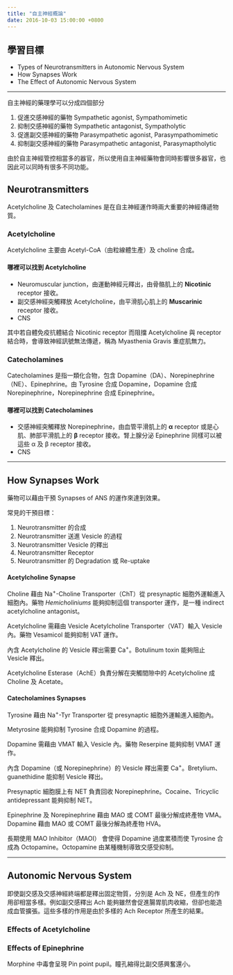 ```yaml
---
title: "自主神經概論"
date: 2016-10-03 15:00:00 +0800
---
```

## 學習目標

 * Types of Neurotransmitters in Autonomic Nervous System
 * How Synapses Work
 * The Effect of Autonomic Nervous System

------

自主神經的藥理學可以分成四個部分

1. 促進交感神經的藥物 Sympathetic agonist, Sympathomimetic
2. 抑制交感神經的藥物 Sympathetic antagonist, Sympatholytic
3. 促進副交感神經的藥物 Parasympathetic agonist, Parasympathomimetic
4. 抑制副交感神經的藥物 Parasympathetic antagonist, Parasymaptholytic

由於自主神經管控相當多的器官，所以使用自主神經藥物會同時影響很多器官，也因此可以同時有很多不同功能。

## Neurotransmitters

Acetylcholine 及 Catecholamines 是在自主神經運作時兩大重要的神經傳遞物質。

### Acetylcholine

Acetylcholine 主要由 Acetyl-CoA（由粒線體生產）及 choline 合成。

#### 哪裡可以找到 Acetylcholine

 * Neuromuscular junction，由運動神經元釋出，由骨骼肌上的 **Nicotinic** receptor 接收。
 * 副交感神經突觸釋放 Acetylcholine，由平滑肌心肌上的 **Muscarinic** receptor 接收。
 * CNS

其中若自體免疫抗體結合 Nicotinic receptor 而阻擋 Acetylcholine 與 receptor 結合時，會導致神經訊號無法傳遞，稱為 Myasthenia Gravis 重症肌無力。

### Catecholamines

 Catecholamines 是指一類化合物，包含 Dopamine（DA）、Norepinephrine（NE）、Epinephrine。由 Tyrosine 合成 Dopamine，Dopamine 合成 Norepinephrine，Norepinephrine 合成 Epinephrine。

#### 哪裡可以找到 Catecholamines

 * 交感神經突觸釋放 Norepinephrine，由血管平滑肌上的 **&alpha;** receptor 或是心肌、肺部平滑肌上的 **&beta;** receptor 接收。腎上腺分泌 Epinephrine 同樣可以被這些 &alpha; 及 &beta; receptor 接收。
 * CNS

------

## How Synapses Work

藥物可以藉由干預 Synapses of ANS 的運作來達到效果。

常見的干預目標：

1. Neurotransmitter 的合成
2. Neurotransmitter 送進 Vesicle 的過程
3. Neurotransmitter Vesicle 的釋出
4. Neurotransmitter Receptor
5. Neurotransmitter 的 Degradation 或 Re-uptake

#### Acetylcholine Synapse

Choline 藉由 Na<sup>+</sup>-Choline Transporter（ChT）從 presynaptic 細胞外運輸進入細胞內。藥物 *Hemicholiniums* 能夠抑制這個 transporter 運作，是一種 indirect acetylcholine antagonist。

Acetylcholine 需藉由 Vesicle Acetylcholine Transporter（VAT）輸入 Vesicle 內。藥物 Vesamicol 能夠抑制 VAT 運作。

內含 Acetylcholine 的 Vesicle 釋出需要 Ca<sup>+</sup>。Botulinum toxin 能夠阻止 Vesicle 釋出。

Acetylcholine Esterase（AchE）負責分解在突觸間隙中的 Acetylcholine 成 Choline 及 Acetate。

#### Catecholamines Synapses

Tyrosine 藉由 Na<sup>+</sup>-Tyr Transporter 從 presynaptic 細胞外運輸進入細胞內。

Metyrosine 能夠抑制 Tyrosine 合成 Dopamine 的過程。

Dopamine 需藉由 VMAT 輸入 Vesicle 內。藥物 Reserpine 能夠抑制 VMAT 運作。

內含 Dopamine（或 Norepinephrine）的 Vesicle 釋出需要 Ca<sup>+</sup>。Bretylium、guanethidine 能抑制 Vesicle 釋出。

Presynaptic 細胞膜上有 NET 負責回收 Norepinephrine。Cocaine、Tricyclic antidepressant 能夠抑制 NET。

Epinephrine 及 Norepinephrine 藉由 MAO 或 COMT 最後分解成終產物 VMA。Dopamine 藉由 MAO 或 COMT 最後分解為終產物 HVA。

長期使用 MAO Inhibitor（MAOI） 會使得 Dopamine 過度累積而使 Tyrosine 合成為 Octopamine。Octopamine 由某種機制導致交感受抑制。

------

## Autonomic Nervous System

即使副交感及交感神經終端都是釋出固定物質，分別是 Ach 及 NE，但產生的作用卻相當多樣。例如副交感釋出 Ach 能夠雖然會促進腸胃肌肉收縮，但卻也能造成血管擴張。這些多樣的作用是由於多樣的 Ach Receptor 所產生的結果。

### Effects of Acetylcholine



### Effects of Epinephrine


Morphine 中毒會呈現 Pin point pupil。瞳孔縮得比副交感興奮還小。
